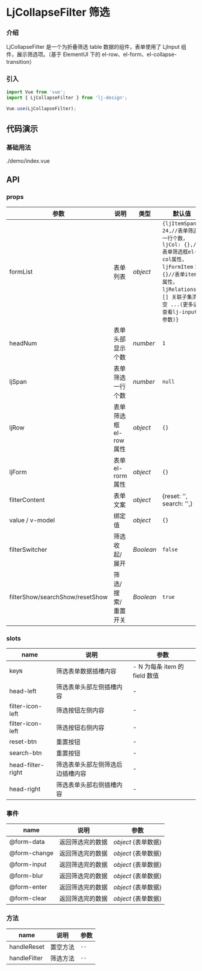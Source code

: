 # LjCollapseFilter 筛选

### 介绍

LjCollapseFilter 是一个为折叠筛选 table 数据的组件，表单使用了 LjInput 组件，展示筛选项。（基于 ElementUI 下的 el-row、el-form、el-collapse-transition）

### 引入

```js
import Vue from 'vue';
import { LjCollapseFilter } from 'lj-design';

Vue.use(LjCollapseFilter);
```

## 代码演示

### 基础用法

<demo-code>./demo/index.vue</demo-code>

## API

### props

| 参数            | 说明                   | 类型      | 默认值                                                                                                                                                          |
| --------------- | ---------------------- | --------- | --------------------------------------------------------------------------------------------------------------------------------------------------------------- |
| formList        | 表单列表               | _object_  | `{ljItemSpan: 24,//表单筛选一行个数，ljCol: {},//表单筛选框el-col属性，ljFormItem：{}//表单item属性，ljRelations：[] 关联子集清空 ...(更多请查看lj-input参数)}` |
| headNum         | 表单头部显示个数       | _number_  | `1`                                                                                                                                                             |
| ljSpan          | 表单筛选一行个数       | _number_  | `null`                                                                                                                                                          |
| ljRow           | 表单筛选框 el-row 属性 | _object_  | `{}`                                                                                                                                                            |
| ljForm          | 表单 el-rorm 属性      | _object_  | `{}`                                                                                                                                                            |
| filterContent   | 表单文案               | _object_  | {reset: '', search: '',}                                                                                                                                        |
| value / v-model | 绑定值                 | _object_  | `{}`                                                                                                                                                            |
| filterSwitcher  | 筛选收起/展开          | _Boolean_ | `false`                                                                                                                                                         |
| filterShow/searchShow/resetShow      | 筛选/搜索/重置开关               | _Boolean_ | `true`                                                                                                                                                          |

### slots

| name      | 说明                 | 参数                          |
| --------- | -------------------- | ----------------------------- |
| key`N`    | 筛选表单数据插槽内容 | - N 为每条 item 的 field 数值 |
| head-left    | 筛选表单头部左侧插槽内容 | -  |
| filter-icon-left    | 筛选按钮左侧内容 | - |
| filter-icon-left    | 筛选按钮右侧内容 | - |
| reset-btn | 重置按钮 | - |
| search-btn | 重置按钮 | - |
| head-filter-right    | 筛选表单头部左侧筛选后边插槽内容 | - |
| head-right    | 筛选表单头部右侧插槽内容 | - |

### 事件

| name         | 说明             | 参数                |
| ------------ | ---------------- | ------------------- |
| @form-data   | 返回筛选完的数据 | _object_ {表单数据} |
| @form-change | 返回筛选完的数据 | _object_ {表单数据} |
| @form-input  | 返回筛选完的数据 | _object_ {表单数据} |
| @form-blur   | 返回筛选完的数据 | _object_ {表单数据} |
| @form-enter  | 返回筛选完的数据 | _object_ {表单数据} |
| @form-clear  | 返回筛选完的数据 | _object_ {表单数据} |

### 方法

| name         | 说明     | 参数 |
| ------------ | -------- | ---- |
| handleReset  | 置空方法 | `--` |
| handleFilter | 筛选方法 | `--` |
